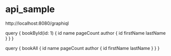 # api_sample


http://localhost:8080/graphiql

query {
  bookById(id: 1) {
    id
    name
    pageCount
    author {
      id
      firstName
      lastName
    }
  }
}


query {
  bookAll {
    id
    name
    pageCount
    author {
      id
      firstName
      lastName
    }
  }
}